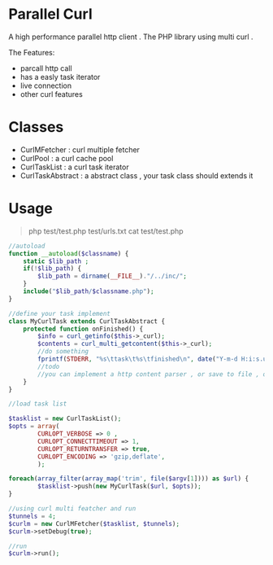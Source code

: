 Parallel Curl
=============

A high performance parallel http client . The PHP library using multi curl .

The Features:
 * parcall http call 
 * has a easly task iterator 
 * live connection
 * other curl features

Classes
=======

 * CurlMFetcher : curl multiple fetcher
 * CurlPool : a curl cache pool
 * CurlTaskList : a curl task iterator 
 * CurlTaskAbstract : a abstract class , your task class should extends it

Usage
=====

> php test/test.php test/urls.txt
> cat test/test.php

```php
//autoload
function __autoload($classname) {
	static $lib_path ;
	if(!$lib_path) { 
		$lib_path = dirname(__FILE__)."/../inc/";
	}
	include("$lib_path/$classname.php");
}

//define your task implement 
class MyCurlTask extends CurlTaskAbstract {
	protected function onFinished() {
		$info = curl_getinfo($this->_curl);
		$contents = curl_multi_getcontent($this->_curl);
		//do something
		fprintf(STDERR, "%s\ttask\t%s\tfinished\n", date("Y-m-d H:i:s.u"), $this->_url);
		//todo
		//you can implement a http content parser , or save to file , or other
	}
}

//load task list

$tasklist = new CurlTaskList();
$opts = array(
		CURLOPT_VERBOSE => 0 ,
		CURLOPT_CONNECTTIMEOUT => 1,
		CURLOPT_RETURNTRANSFER => true,
		CURLOPT_ENCODING => 'gzip,deflate',
		);

foreach(array_filter(array_map('trim', file($argv[1]))) as $url) {
		$tasklist->push(new MyCurlTask($url, $opts));
}

//using curl multi featcher and run
$tunnels = 4;
$curlm = new CurlMFetcher($tasklist, $tunnels);
$curlm->setDebug(true);

//run
$curlm->run();
```

